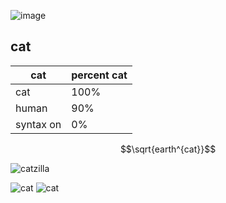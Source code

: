 ![image](https://encrypted-tbn0.gstatic.com/images?q=tbn:ANd9GcR957ymx54EBDoD140G65L0T78X17oNBgXgA5RNz1W1Gl9zS_c3:https://upload.wikimedia.org/wikipedia/commons/thumb/1/15/Cat_August_2010-4.jpg/1200px-Cat_August_2010-4.jpg&s)

## cat
 
 |cat      |percent cat|
 |---------|-----------|
 |cat      |100%       |
 |human    |90%        |
 |syntax on|0%         |


 $$\sqrt{earth^{cat}}$$

![catzilla](https://i.etsystatic.com/19716042/r/il/cca77f/3139985939/il_570xN.3139985939_e4r5.jpg)

![cat](https://i.insider.com/5d7c03ac21214c346a18d871?width=600&format=jpeg&auto=webp)
![cat](https://www.wfla.com/wp-content/uploads/sites/71/2023/05/GettyImages-1389862392.jpg?w=2560&h=1440&crop=1)
